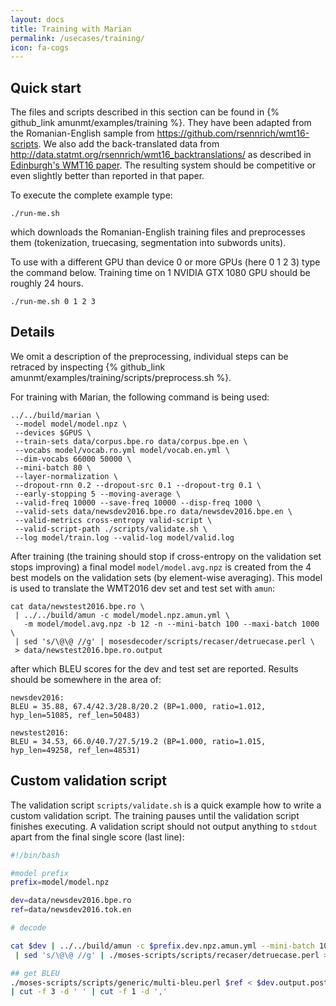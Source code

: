 ```yaml
---
layout: docs
title: Training with Marian
permalink: /usecases/training/
icon: fa-cogs
---
```


## Quick start

The files and scripts described in this section can be found in
{% github_link amunmt/examples/training %}. They have been adapted from the
Romanian-English sample from <https://github.com/rsennrich/wmt16-scripts>. We
also add the back-translated data from
<http://data.statmt.org/rsennrich/wmt16_backtranslations/> as described in
[Edinburgh's WMT16 paper](http://www.aclweb.org/anthology/W16-2323). The
resulting system should be competitive or even slightly better than reported in
that paper.

To execute the complete example type:

```
./run-me.sh
```

which downloads the Romanian-English training files and preprocesses them
(tokenization, truecasing, segmentation into subwords units).

To use with a different GPU than device 0 or more GPUs (here 0 1 2 3) type the
command below. Training time on 1 NVIDIA GTX 1080 GPU should be roughly 24
hours.

```
./run-me.sh 0 1 2 3
```

## Details

We omit a description of the preprocessing, individual steps can be retraced by
inspecting {% github_link amunmt/examples/training/scripts/preprocess.sh %}.

For training with Marian, the following command is being used:

```
../../build/marian \
 --model model/model.npz \
 --devices $GPUS \
 --train-sets data/corpus.bpe.ro data/corpus.bpe.en \
 --vocabs model/vocab.ro.yml model/vocab.en.yml \
 --dim-vocabs 66000 50000 \
 --mini-batch 80 \
 --layer-normalization \
 --dropout-rnn 0.2 --dropout-src 0.1 --dropout-trg 0.1 \
 --early-stopping 5 --moving-average \
 --valid-freq 10000 --save-freq 10000 --disp-freq 1000 \
 --valid-sets data/newsdev2016.bpe.ro data/newsdev2016.bpe.en \
 --valid-metrics cross-entropy valid-script \
 --valid-script-path ./scripts/validate.sh \
 --log model/train.log --valid-log model/valid.log
```

After training (the training should stop if cross-entropy on the validation set
stops improving) a final model `model/model.avg.npz` is created from the 4 best
models on the validation sets (by element-wise averaging). This model is used
to translate the WMT2016 dev set and test set with `amun`:

```
cat data/newstest2016.bpe.ro \
 | ../../build/amun -c model/model.npz.amun.yml \
   -m model/model.avg.npz -b 12 -n --mini-batch 100 --maxi-batch 1000 \
 | sed 's/\@\@ //g' | mosesdecoder/scripts/recaser/detruecase.perl \
 > data/newstest2016.bpe.ro.output
```

after which BLEU scores for the dev and test set are reported. Results should
be somewhere in the area of:

```
newsdev2016:
BLEU = 35.88, 67.4/42.3/28.8/20.2 (BP=1.000, ratio=1.012, hyp_len=51085, ref_len=50483)

newstest2016:
BLEU = 34.53, 66.0/40.7/27.5/19.2 (BP=1.000, ratio=1.015, hyp_len=49258, ref_len=48531)
```

## Custom validation script

The validation script `scripts/validate.sh` is a quick example how to write a
custom validation script. The training pauses until the validation script
finishes executing. A validation script should not output anything to `stdout`
apart from the final single score (last line):

```bash
#!/bin/bash

#model prefix
prefix=model/model.npz

dev=data/newsdev2016.bpe.ro
ref=data/newsdev2016.tok.en

# decode

cat $dev | ../../build/amun -c $prefix.dev.npz.amun.yml --mini-batch 10 --maxi-batch 100 2>/dev/null \
 | sed 's/\@\@ //g' | ./moses-scripts/scripts/recaser/detruecase.perl > $dev.output.postprocessed

## get BLEU
./moses-scripts/scripts/generic/multi-bleu.perl $ref < $dev.output.postprocessed \
| cut -f 3 -d ' ' | cut -f 1 -d ','
```
